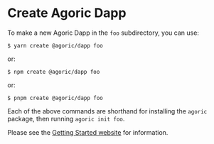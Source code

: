 # Create Agoric Dapp

To make a new Agoric Dapp in the `foo` subdirectory, you can use:

```
$ yarn create @agoric/dapp foo
```

or:

```
$ npm create @agoric/dapp foo
```

or:

```
$ pnpm create @agoric/dapp foo
```

Each of the above commands are shorthand for installing the `agoric` package, then running `agoric init foo`.

Please see the [Getting Started website](https://agoric.com/documentation/getting-started/) for information.
